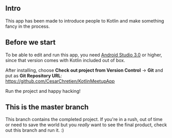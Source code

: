 ## Intro

This app has been made to introduce people to Kotlin and make something fancy in the process.

## Before we start

To be able to edit and run this app, you need [Android Studio 3.0](https://developer.android.com/studio/index.html) or higher, since that version comes with Kotlin included out of box.

After installing, choose **Check out project from Version Control** -> **Git** and put as **Git Repository URL**: https://github.com/CesarChretien/KotlinMeetupApp

Run the project and happy hacking!

## This is the master branch

This branch contains the completed project. If you're in a rush, out of time or need to save the world but you *really* want to see the final product, check out this branch and run it. :)
